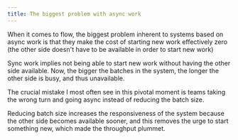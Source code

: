 ```yaml
---
title: The biggest problem with async work
---
```


When it comes to flow, the biggest problem inherent to systems based on async work is that they make the cost of starting new work effectively zero (the other side doesn't have to be available in order to start new work)

Sync work implies not being able to start new work without having the other side available. Now, the bigger the batches in the system, the longer the other side is busy, and thus unavailable.

The crucial mistake I most often see in this pivotal moment is teams taking the wrong turn and going async instead of reducing the batch size.

Reducing batch size increases the responsiveness of the system because the other side becomes available sooner, and this removes the urge to start something new, which made the throughput plummet.
